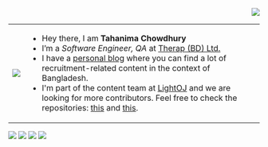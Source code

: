 <p align = "right"><img src ="https://gpvc.arturio.dev/Tahanima"></p>

<table>
  <tr>
    <td><img src="https://user-images.githubusercontent.com/6233068/125982926-d15a08c8-b8cc-453a-aea0-6806118f4ad9.gif"></td>
    <td><ul><li>Hey there, I am <strong>Tahanima Chowdhury</strong></li><li>I’m a <em>Software Engineer, QA</em> at <a href="https://therapbd.com/">Therap (BD) Ltd.</a></li><li>I have a <a href="https://tahanima.github.io/">personal blog</a> where you can find a lot of recruitment-related content in the context of Bangladesh.</li><li>I'm part of the content team at <a href="https://github.com/lightoj-dev">LightOJ</a> and we are looking for more contributors. Feel free to check the repositories: <a href="https://github.com/lightoj-dev/problem-tutorials">this</a> and <a href="https://github.com/lightoj-dev/problem-templates">this</a>.</li></ul></td>
  </tr>
</table>

<p align = "center">
  
[<img src ="https://img.shields.io/badge/website-%23.svg?&style=for-the-badge&logo=www&logoColor=white%22&color=black">](https://tahanima.github.io/)
[<img src="https://img.shields.io/badge/twitter-%231DA1F2.svg?&style=for-the-badge&logo=twitter&logoColor=white&color=black" />](https://twitter.com/TahanimaC) 
[<img src="https://img.shields.io/badge/linkedin-%2312100E.svg?&style=for-the-badge&logo=linkedin&logoColor=white&color=black" />](https://www.linkedin.com/in/tahanima-chowdhury/)
[<img src="https://img.shields.io/badge/medium-%2312100E.svg?&style=for-the-badge&logo=medium&logoColor=white&color=black" />](https://tahanima.medium.com/)

</p>
